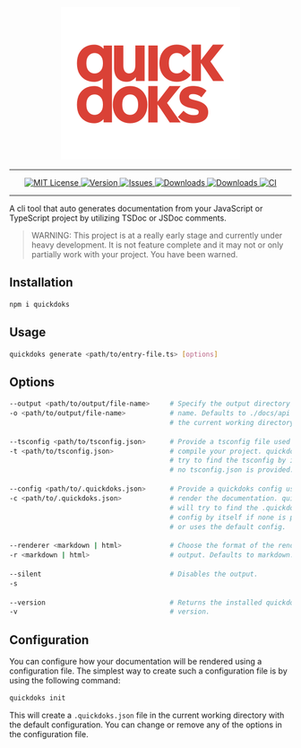 <div align="center">
  <img alt="quickdoks" src="assets/quickdoks.svg">
</div>

---

<div align="center">
  <a href="https://github.com/schoero/quickdoks/blob/main/LICENSE">
    <img alt="MIT License" src="https://img.shields.io/npm/l/quickdoks?color=brightgreen&style=flat-square">
  </a>
  <a href="https://www.npmjs.com/package/quickdoks">
    <img alt="Version" src="https://img.shields.io/npm/v/quickdoks?color=brightgreen&style=flat-square">
  </a>
  <a href="https://github.com/schoero/quickdoks/issues">
    <img alt="Issues" src="https://img.shields.io/github/issues-raw/schoero/quickdoks?style=flat-square">
  </a>
  <a href="https://www.npmjs.com/package/quickdoks">
    <img alt="Downloads" src="https://img.shields.io/npm/dw/quickdoks?style=flat-square">
  </a>
  <a href="https://github.com/schoero/quickdoks/stargazers">
    <img alt="Downloads" src="https://img.shields.io/github/stars/schoero/quickdoks?color=brightgreen&style=flat-square">
  </a>
  <a href="https://github.com/schoero/quickdoks/actions?query=workflow%3ACI">
    <img alt="CI" src="https://img.shields.io/github/workflow/status/schoero/quickdoks/CI?style=flat-square">
  </a>
</div>

---

A cli tool that auto generates documentation from your JavaScript or TypeScript project by utilizing TSDoc or JSDoc comments.

> WARNING: This project is at a really early stage and currently under heavy development. It is not feature complete and it may not or only partially work with your project. You have been warned.

## Installation

```sh
npm i quickdoks
```

## Usage

```sh
quickdoks generate <path/to/entry-file.ts> [options]
```

## Options

```sh
--output <path/to/output/file-name>     # Specify the output directory and file-
-o <path/to/output/file-name>           # name. Defaults to ./docs/api based on
                                        # the current working directory.

--tsconfig <path/to/tsconfig.json>      # Provide a tsconfig file used to
-t <path/to/tsconfig.json>              # compile your project. quickdoks will
                                        # try to find the tsconfig by itself if
                                        # no tsconfig.json is provided.

--config <path/to/.quickdoks.json>      # Provide a quickdoks config used to
-c <path/to/.quickdoks.json>            # render the documentation. quickdoks
                                        # will try to find the .quickdoks.json
                                        # config by itself if none is provided
                                        # or uses the default config.

--renderer <markdown | html>            # Choose the format of the rendered 
-r <markdown | html>                    # output. Defaults to markdown.

--silent                                # Disables the output.
-s

--version                               # Returns the installed quickdoks
-v                                      # version.
```

## Configuration

You can configure how your documentation will be rendered using a configuration file. The simplest way to create such a configuration file is by using the following command:

```sh
quickdoks init
```

This will create a `.quickdoks.json` file in the current working directory with the default configuration. You can change or remove any of the options in the configuration file.
